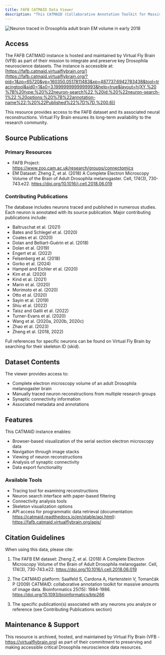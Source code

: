 ```yaml
---
title: FAFB CATMAID Data Viewer
description: "This CATMAID (Collaborative Annotation Toolkit for Massive Amounts of Image Data) instance hosts neuroanatomical data from the Full Adult Fly Brain (FAFB) electron microscopy dataset, featuring manually traced neurons from numerous research publications."
---
```


![Neuron traced in Drosophila adult brain EM volume in early 2018](https://www.zoo.cam.ac.uk/sites/www.zoo.cam.ac.uk/files/styles/leading/public/neurons_traced_3d_2018_annot_resized_0.png)

## Access

The FAFB CATMAID instance is hosted and maintained by Virtual Fly Brain (VFB) as part of their mission to integrate and preserve key Drosophila neuroscience datasets. The instance is accessible at:
[https://fafb.catmaid.virtualflybrain.org/](https://fafb.catmaid.virtualflybrain.org/?pid=1&zp=65720&yp=160350.0517811483&xp=487737.6942783438&tool=tracingtool&sid0=1&s0=3.1999999999999993&help=true&layout=h(XY,%20%7B%20type:%20%22neuron-search%22,%20id:%20%22neuron-search-1%22,%20options:%20%7B%22annotation-name%22:%20%22Published%22%7D%7D,%200.6))

This resource provides access to the FAFB dataset and its associated neural reconstructions. Virtual Fly Brain ensures its long-term availability to the research community.

## Source Publications

### Primary Resources
- FAFB Project: https://www.zoo.cam.ac.uk/research/groups/connectomics
- EM Dataset: Zheng Z, et al. (2018) A Complete Electron Microscopy Volume of the Brain of Adult Drosophila melanogaster. Cell, 174(3), 730-743.e22. https://doi.org/10.1016/j.cell.2018.06.019

### Contributing Publications
The database includes neurons traced and published in numerous studies. Each neuron is annotated with its source publication. Major contributing publications include:

- Baltruschat et al. (2021)
- Bates and Schlegel et al. (2020)
- Coates et al. (2020)
- Dolan and Belliart-Guérin et al. (2018)
- Dolan et al. (2019)
- Engert et al. (2022)
- Felsenberg et al. (2018)
- Gorko et al. (2024)
- Hampel and Eichler et al. (2020)
- Kim et al. (2020)
- Kind et al. (2021)
- Marin et al. (2020)
- Morimoto et al. (2020)
- Otto et al. (2020)
- Sayin et al. (2019)
- Shiu et al. (2022)
- Taisz and Galili et al. (2022)
- Turner-Evans et al. (2020)
- Wang et al. (2020a, 2020b, 2020c)
- Zhao et al. (2023)
- Zheng et al. (2018, 2022)

Full references for specific neurons can be found on Virtual Fly Brain by searching for their skeleton ID (skid).

## Dataset Contents

The viewer provides access to:
- Complete electron microscopy volume of an adult Drosophila melanogaster brain
- Manually traced neuron reconstructions from multiple research groups
- Synaptic connectivity information
- Associated metadata and annotations

## Features

This CATMAID instance enables:
- Browser-based visualization of the serial section electron microscopy data
- Navigation through image stacks
- Viewing of neuron reconstructions
- Analysis of synaptic connectivity
- Data export functionality

### Available Tools
- Tracing tool for examining reconstructions
- Neuron search interface with paper-based filtering
- Connectivity analysis tools
- Skeleton visualization options
- API access for programmatic data retrieval (documentation: https://catmaid.readthedocs.io/en/stable/api.html): https://fafb.catmaid.virtualflybrain.org/apis/

## Citation Guidelines

When using this data, please cite:

1. The FAFB EM dataset:
   Zheng Z, et al. (2018) A Complete Electron Microscopy Volume of the Brain of Adult Drosophila melanogaster. Cell, 174(3), 730-743.e22. https://doi.org/10.1016/j.cell.2018.06.019

2. The CATMAID platform:
   Saalfeld S, Cardona A, Hartenstein V, Tomančák P (2009) CATMAID: collaborative annotation toolkit for massive amounts of image data. Bioinformatics 25(15): 1984-1986. https://doi.org/10.1093/bioinformatics/btp266

3. The specific publication(s) associated with any neurons you analyze or reference (see Contributing Publications section)

## Maintenance & Support

This resource is archived, hosted, and maintained by Virtual Fly Brain (VFB - https://virtualflybrain.org) as part of their commitment to preserving and making accessible critical Drosophila neuroscience data resources.
